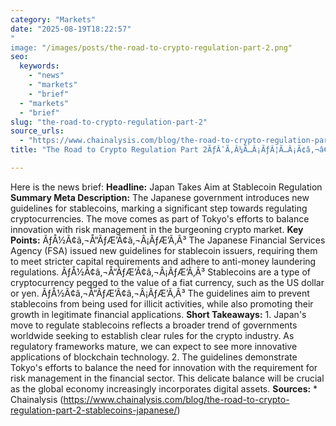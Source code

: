 ```yaml
---
category: "Markets"
date: "2025-08-19T18:22:57"
"
image: "/images/posts/the-road-to-crypto-regulation-part-2.png"
seo:
  keywords:
    - "news"
    - "markets"
    - "brief"
  - "markets"
  - "brief"
slug: "the-road-to-crypto-regulation-part-2"
source_urls:
  - "https://www.chainalysis.com/blog/the-road-to-crypto-regulation-part-2-stablecoins-japanese/"
title: "The Road to Crypto Regulation Part 2ÃƒÂ¯Ã‚Â¼Ã…Â¡ÃƒÂ¦Ã…Â¡Ã¢â‚¬â€ÃƒÂ¥Ã‚ÂÃ‚Â·ÃƒÂ¨Ã‚Â³Ã¢â‚¬Â¡ÃƒÂ§Ã¢â‚¬ÂÃ‚Â£ÃƒÂ¨Ã‚Â¦Ã‚ÂÃƒÂ¥Ã‹â€ Ã‚Â¶ÃƒÂ£Ã‚ÂÃ‚Â®ÃƒÂ¦Ã…â€œÃ¢â€šÂ¬ÃƒÂ¦Ã¢â‚¬â€œÃ‚Â°ÃƒÂ¥Ã¢â‚¬Â¹Ã¢â‚¬Â¢ÃƒÂ¥Ã‚ÂÃ¢â‚¬ËœÃƒÂ£Ã‚ÂÃ‚Â¨ÃƒÂ£Ã¢â‚¬Å¡Ã‚Â¹ÃƒÂ£Ã†â€™Ã¢â‚¬Â ÃƒÂ£Ã†â€™Ã‚Â¼ÃƒÂ£Ã†â€™Ã¢â‚¬â€œÃƒÂ£Ã†â€™Ã‚Â«ÃƒÂ£Ã¢â‚¬Å¡Ã‚Â³ÃƒÂ£Ã¢â‚¬Å¡Ã‚Â¤ÃƒÂ£Ã†â€™Ã‚Â³ÃƒÂ¦Ã¢â‚¬ÂÃ‚Â¿ÃƒÂ§Ã‚Â­Ã¢â‚¬â€œ"

---
```


Here is the news brief:  **Headline:** Japan Takes Aim at Stablecoin Regulation  **Summary Meta Description:** The Japanese government introduces new guidelines for stablecoins, marking a significant step towards regulating cryptocurrencies. The move comes as part of Tokyo's efforts to balance innovation with risk management in the burgeoning crypto market.  **Key Points:**  ÃƒÅ½Ã¢â‚¬Å“ÃƒÆ’Ã¢â‚¬Â¡ÃƒÆ’Ã‚Â³ The Japanese Financial Services Agency (FSA) issued new guidelines for stablecoin issuers, requiring them to meet stricter capital requirements and adhere to anti-money laundering regulations. ÃƒÅ½Ã¢â‚¬Å“ÃƒÆ’Ã¢â‚¬Â¡ÃƒÆ’Ã‚Â³ Stablecoins are a type of cryptocurrency pegged to the value of a fiat currency, such as the US dollar or yen. ÃƒÅ½Ã¢â‚¬Å“ÃƒÆ’Ã¢â‚¬Â¡ÃƒÆ’Ã‚Â³ The guidelines aim to prevent stablecoins from being used for illicit activities, while also promoting their growth in legitimate financial applications.  **Short Takeaways:**  1. Japan's move to regulate stablecoins reflects a broader trend of governments worldwide seeking to establish clear rules for the crypto industry. As regulatory frameworks mature, we can expect to see more innovative applications of blockchain technology. 2. The guidelines demonstrate Tokyo's efforts to balance the need for innovation with the requirement for risk management in the financial sector. This delicate balance will be crucial as the global economy increasingly incorporates digital assets.  **Sources:**  * Chainalysis (https://www.chainalysis.com/blog/the-road-to-crypto-regulation-part-2-stablecoins-japanese/)